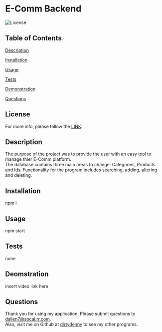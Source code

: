 

# E-Comm Backend
![License](https://img.shields.io/badge/License-MIT-blue.svg)


## Table of Contents  
[Description](#description)
  
[Installation](#installation)
  
[Usage](#usage)
  
[Tests](#tests)

[Demonstration](#demonstration)
    
[Questions](#questions)
  
  
  ## License 
   For more info, please follow the [LINK](https://opensource.org/license/MIT).

  ## Description

  The purpose of the project was to provide the user with an easy tool to manage thier E-Comm platform.  
  The database contains three main areas to change:  Categories, Products and Ids.
  Functionality for the program includes searching, adding, altering and deleting.
   
  ## Installation

  npm i

  ## Usage

  npm start
  

  ## Tests

  none
  
  ## Deomstration
  
  insert video link here

  ## Questions

  Thank you for using my application.  Please submit questions to dallen7@socal.rr.com.  
  Also, visit me on Github at [dirtydenny](https://github.com/dirtydenny/) to see my other programs.

